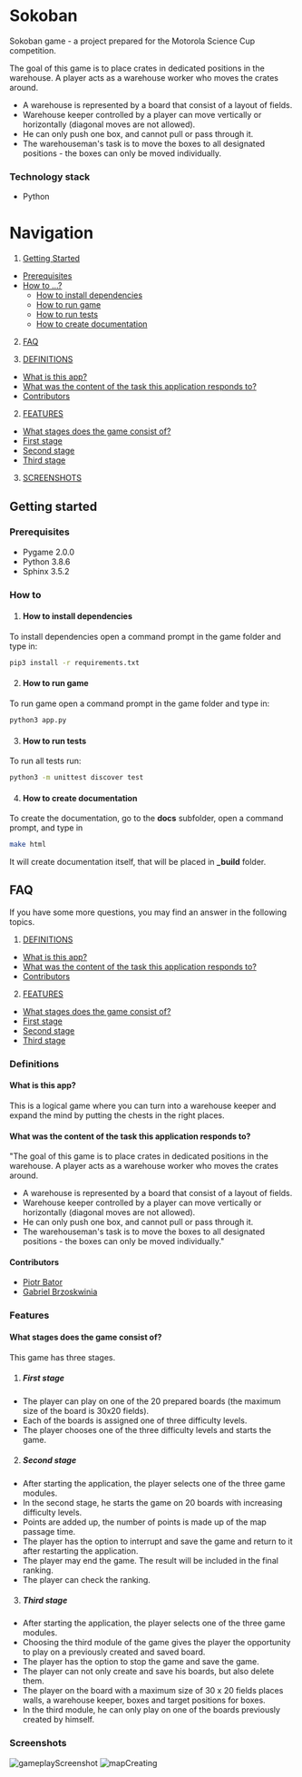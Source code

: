 # Sokoban

Sokoban game - a project prepared for the Motorola Science Cup competition.

The goal of this game is to place crates in dedicated positions in the warehouse. A player acts as a warehouse worker who moves the crates around. 
-  A warehouse is represented by a board that consist of a layout of fields.
-  Warehouse keeper controlled by a player can move vertically or horizontally (diagonal moves are not allowed).
-  He can only push one box, and cannot pull or pass through it.
-  The warehouseman's task is to move the boxes to all designated positions - the boxes can only be moved individually.

### Technology stack

- Python

# Navigation

1. [Getting Started](#getting-started)

- [Prerequisites](#prerequisites)
- [How to ...?](#how-to)
  - [How to install dependencies](#how-to-install-dependencies)
  - [How to run game](#how-to-run-game)
  - [How to run tests](#how-to-run-tests)
  - [How to create documentation](#how-to-create-documentation)

2. [FAQ](#faq)

1. [DEFINITIONS](#definitions)

- [What is this app?](#what-is-this-app)
- [What was the content of the task this application responds to?](#what-was-the-content-of-the-task-this-application-responds-to)
- [Contributors](#contributors)

2. [FEATURES](#features)

- [What stages does the game consist of?](#what-does-the-application-show-on-the-map)
- [First stage](#first-stage)
- [Second stage](#second-stage)
- [Third stage](#third-stage)

3. [SCREENSHOTS](#screenshots)

## Getting started

### Prerequisites

- Pygame 2.0.0
- Python 3.8.6
- Sphinx 3.5.2
### How to

1. #### How to install dependencies

To install dependencies open a command prompt in the game folder and type in:

```bash
pip3 install -r requirements.txt
```

2. #### How to run game

To run game open a command prompt in the game folder and type in:

```bash
python3 app.py
```

3. #### How to run tests

To run all tests run:

```bash
python3 -m unittest discover test
```

4. #### How to create documentation

To create the documentation, go to the **docs** subfolder, open a command prompt, and type in

```bash
make html
```

It will create documentation itself, that will be placed in **_build** folder.

## FAQ

If you have some more questions, you may find an answer in the following topics.

1. [DEFINITIONS](#definitions)

- [What is this app?](#what-is-this-app)
- [What was the content of the task this application responds to?](#what-was-the-content-of-the-task-this-application-responds-to)
- [Contributors](#contributors)

2. [FEATURES](#features)

- [What stages does the game consist of?](#what-stages-does-the-game-consist-of)
- [First stage](#first-stage)
- [Second stage](#second-stage)
- [Third stage](#third-stage)

### Definitions

#### What is this app?

This is a logical game where you can turn into a warehouse keeper and expand the mind by putting the chests in the right places.

#### What was the content of the task this application responds to?

"The goal of this game is to place crates in dedicated positions in the warehouse. A player acts as a warehouse worker who moves the crates around. 
-  A warehouse is represented by a board that consist of a layout of fields.
-  Warehouse keeper controlled by a player can move vertically or horizontally (diagonal moves are not allowed).
-  He can only push one box, and cannot pull or pass through it.
-  The warehouseman's task is to move the boxes to all designated positions - the boxes can only be moved individually."

#### Contributors

- [Piotr Bator](https://github.com/Zavioer)
- [Gabriel Brzoskwinia](https://github.com/brzoskwi)

### Features

#### What stages does the game consist of?

This game has three stages.

1. ##### First stage

- The player can play on one of the 20 prepared boards (the maximum size of the board is 30x20 fields).
- Each of the boards is assigned one of three difficulty levels.
- The player chooses one of the three difficulty levels and starts the game.

2. ##### Second stage

- After starting the application, the player selects one of the three game modules.
- In the second stage, he starts the game on 20 boards with increasing difficulty levels.
- Points are added up, the number of points is made up of the map passage time.
- The player has the option to interrupt and save the game and return to it after restarting the application.
- The player may end the game. The result will be included in the final ranking.
- The player can check the ranking.

3. ##### Third stage

- After starting the application, the player selects one of the three game modules.
- Choosing the third module of the game gives the player the opportunity to play on a previously created and saved board.
- The player has the option to stop the game and save the game.
- The player can not only create and save his boards, but also delete them.
- The player on the board with a maximum size of 30 x 20 fields places walls, a warehouse keeper, boxes and target positions for boxes.
- In the third module, he can only play on one of the boards previously created by himself.

### Screenshots

![gameplayScreenshot](https://user-images.githubusercontent.com/40405579/111919260-61bf1f00-8a89-11eb-9c77-be9a161c110f.png)
![mapCreating](https://user-images.githubusercontent.com/40405579/111919261-6257b580-8a89-11eb-9bea-7308c7fb373c.png)
